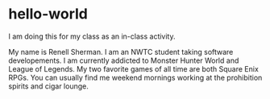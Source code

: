 # hello-world
I am doing this for my class as an in-class activity.

My name is Renell Sherman. I am an NWTC student taking software developements. I am currently addicted to Monster Hunter World and League of Legends. My two favorite games of all time are both Square Enix RPGs. You can usually find me weekend mornings working at the prohibition spirits and cigar lounge.
